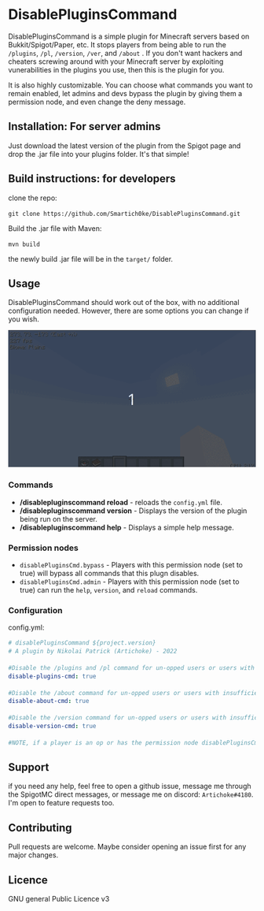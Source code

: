 # DisablePluginsCommand
DisablePluginsCommand is a simple plugin for Minecraft servers based on Bukkit/Spigot/Paper, etc. It stops players from being able to run the `/plugins`, `/pl`, `/version`, `/ver`, and `/about` . If you don't want hackers and cheaters screwing around with your Minecraft server by exploiting vunerabilities in the plugins you use, then this is the plugin for you.

It is also highly customizable. You can choose what commands you want to remain enabled, let admins and devs bypass the plugin by giving them a permission node, and even change the deny message.

## Installation: For server admins

Just download the latest version of the plugin from the Spigot page and drop the .jar file into your plugins folder. It's that simple!

## Build instructions: for developers

clone the repo:

`git clone https://github.com/Smartich0ke/DisablePluginsCommand.git`

Build the .jar file with Maven:

`mvn build`

the newly build .jar file will be in the `target/` folder.

## Usage

DisablePluginsCommand should work out of the box, with no additional configuration needed. However, there are some options you can change if you wish.

![Demonstration of the plugin](img/demo.gif)

### Commands
 * **/disablepluginscommand reload** - reloads the `config.yml` file.
 * **/disablepluginscommand version** - Displays the version of the plugin being run on the server.
 * **/disablepluginscommand help** - Displays a simple help message.
 
 ### Permission nodes
  * `disablePluginsCmd.bypass` - Players with this permission node (set to true) will bypass all commands that this plugn disables.
  * `disablePluginsCmd.admin` - Players with this permission node (set to true) can run the `help`, `version`, and `reload` commands.
  
 ### Configuration
 config.yml:
 ```yml
# disablePluginsCommand ${project.version}
# A plugin by Nikolai Patrick (Artichoke) - 2022

#Disable the /plugins and /pl command for un-opped users or users with insufficient permissions:
disable-plugins-cmd: true

#Disable the /about command for un-opped users or users with insufficient permissions:
disable-about-cmd: true

#Disable the /version command for un-opped users or users with insufficient privileges:
disable-version-cmd: true

#NOTE, if a player is an op or has the permission node disablePluginsCmd.bypass , they will be able to run /plugin, /pl, /version, /ver or /about regardless.
```

## Support
if you need any help, feel free to open a github issue, message me through the SpigotMC direct messages, or message me on discord: `Artichoke#4180`.
I'm open to feature requests too.

## Contributing

Pull requests are welcome. Maybe consider opening an issue first for any major changes.

## Licence

GNU general Public Licence v3
 
